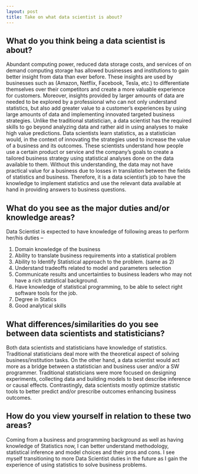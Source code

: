 ```yaml
---
layout: post
title: Take on what data scientist is about?
---
```


## What do you think being a data scientist is about?  
Abundant computing power, reduced data storage costs, and services of on demand computing storage has allowed businesses and institutions to gain better insight from data than ever before. 
These insights are used by businesses such as (Amazon, Netflix, Facebook, Tesla, etc.) to differentiate themselves over their competitors and create a more valuable experience for customers. 
Moreover, insights provided by larger amounts of data are needed to be explored by a professional who can not only understand statistics, but also add greater value to a customer’s experiences by using large amounts of data and implementing innovated targeted business strategies. Unlike the traditional statistician, a data scientist has the required skills to go beyond analyzing data and rather aid in using analyses to make high value predictions. 
Data scientists learn statistics, as a statistician would, in the context of innovating the strategies used to increase the value of a business and its outcomes. These scientists understand how people use a certain product or service and the company’s goals to create a tailored business strategy using statistical analyses done on the data available to them. Without this understanding, the data may not have practical value for a business due to losses in translation between the fields of statistics and business. Therefore, it is a data scientist’s job to have the knowledge to implement statistics and use the relevant data available at hand in providing answers to business questions. 

## What do you see as the major duties and/or knowledge areas?  
Data Scientist is expected to have knowledge of following areas to perform her/his duties –
1)	Domain knowledge of the business
2)	Ability to translate business requirements into a statistical problem
3)	Ability to Identify Statistical approach to the problem. (same as 2)
4)	Understand tradeoffs related to model and parameters selection
5)	Communicate results and uncertainties to business leaders who may not have a rich statistical background.
6)	Have knowledge of statistical programming, to be able to select right software tools for the job.
7)	Degree in Statics 
8)	Good analytical skills

## What differences/similarities do you see between data scientists and statisticians?  
Both data scientists and statisticians have knowledge of statistics. Traditional statisticians deal more with the theoretical aspect of solving business/institution tasks. On the other hand, a data scientist would act more as a bridge between a statistician and business user and/or a SW programmer.
Traditional statisticians were more focused on designing experiments, collecting data and building models to best describe inference or causal effects. Contrastingly, data scientists mostly optimize statistic tools to better predict and/or prescribe outcomes enhancing business outcomes.

## How do you view yourself in relation to these two areas?
Coming from a business and programming background as well as having knowledge of Statistics now, I can better understand methodology, statistical inference and model choices and their pros and cons. I see myself transitioning to more Data Scientist duties in the future as I gain the experience of using statistics to solve business problems.
